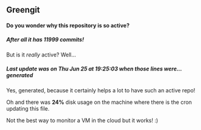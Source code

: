 ## Greengit

#### Do you wonder why this repository is so active?

##### After all it has 11999 commits!

But is it *really* active? Well...

##### Last update was on Thu Jun 25 at 19:25:03 when those lines were... generated

Yes, generated, because it certainly helps a lot to have such an active repo!

Oh and there was **24%** disk usage on the machine
where there is the cron updating this file.

Not the best way to monitor a VM in the cloud but it works! :)
